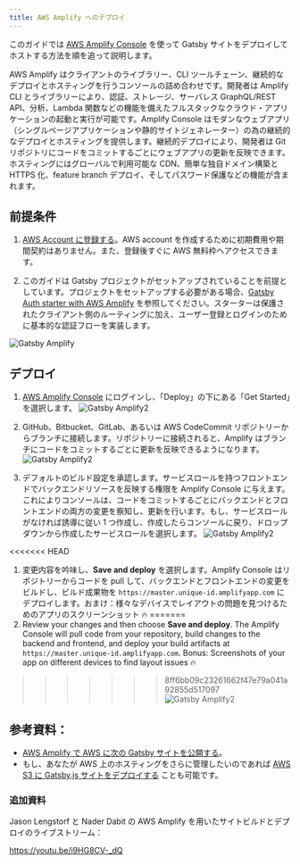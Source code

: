 ```yaml
---
title: AWS Amplify へのデプロイ
---
```


このガイドでは [AWS Amplify Console](https://aws.amazon.com/jp/amplify/console/) を使って Gatsby サイトをデプロイしてホストする方法を順を追って説明します。

AWS Amplify はクライアントのライブラリー、CLI ツールチェーン、継続的なデプロイとホスティングを行うコンソールの詰め合わせです。開発者は Amplify CLI とライブラリーにより、認証、ストレージ、サーバレス GraphQL/REST API、分析、Lambda 関数などの機能を備えたフルスタックなクラウド・アプリケーションの起動と実行が可能です。Amplify Console はモダンなウェブアプリ（シングルページアプリケーションや静的サイトジェネレーター）の為の継続的なデプロイとホスティングを提供します。継続的デプロイにより、開発者は Git リポジトリにコードをコミットするごとにウェブアプリの更新を反映できます。ホスティングにはグローバルで利用可能な CDN、簡単な独自ドメイン構築と HTTPS 化、feature branch デプロイ、そしてパスワード保護などの機能が含まれます。

## 前提条件

1. [AWS Account に登録する](https://portal.aws.amazon.com/billing/signup?redirect_url=https%3A%2F%2Faws.amazon.com%2Fregistration-confirmation)。AWS account を作成するために初期費用や期間契約はありません。また、登録後すぐに AWS 無料枠へアクセスできます。

1. このガイドは Gatsby プロジェクトがセットアップされていることを前提としています。プロジェクトをセットアップする必要がある場合、[Gatsby Auth starter with AWS Amplify](https://github.com/dabit3/gatsby-auth-starter-aws-amplify) を参照してください。スターターは保護されたクライアント側のルーティングに加え、ユーザー登録とログインのために基本的な認証フローを実装します。

![Gatsby Amplify](./images/amplify-gatsby-auth.gif)

## デプロイ

1. [AWS Amplify Console](https://console.aws.amazon.com/amplify/home) にログインし、「Deploy」の下にある「Get Started」を選択します。
   ![Gatsby Amplify2](./images/amplify-gettingstarted.png)

1. GitHub、Bitbucket、GitLab、あるいは AWS CodeCommit リポジトリーからブランチに接続します。リポジトリーに接続されると、Amplify はブランチにコードをコミットするごとに更新を反映できるようになります。
   ![Gatsby Amplify2](./images/amplify-connect-repo.gif)

1. デフォルトのビルド設定を承認します。サービスロールを持つフロントエンドでバックエンドリソースを反映する権限を Amplify Console に与えます。これによりコンソールは、コードをコミットするごとにバックエンドとフロントエンドの両方の変更を察知し、更新を行います。もし、サービスロールがなければ誘導に従い 1 つ作成し、作成したらコンソールに戻り、ドロップダウンから作成したサービスロールを選択します。
   ![Gatsby Amplify2](./images/amplify-build-settings.gif)

<<<<<<< HEAD
1. 変更内容を吟味し、**Save and deploy** を選択します。Amplify Console はリポジトリーからコードを pull して、バックエンドとフロントエンドの変更をビルドし、ビルド成果物を `https://master.unique-id.amplifyapp.com` にデプロイします。おまけ：様々なデバイスでレイアウトの問題を見つけるためのアプリのスクリーンショット 🔥
=======
1. Review your changes and then choose **Save and deploy**. The Amplify Console will pull code from your repository, build changes to the backend and frontend, and deploy your build artifacts at `https://master.unique-id.amplifyapp.com`. Bonus: Screenshots of your app on different devices to find layout issues 🔥
>>>>>>> 8ff6bb09c23261662f47e79a041a92855d517097
   ![Gatsby Amplify2](./images/amplify-gatsby-deploy.gif)

## 参考資料：

- [AWS Amplify で AWS に次の Gatsby サイトを公開する](/blog/2018-08-24-gatsby-aws-hosting/)。
- もし、あなたが AWS 上のホスティングをさらに管理したいのであれば [AWS S3 に Gatsby.js サイトをデプロイする](/docs/deploying-to-s3-cloudfront/) ことも可能です。

### 追加資料

Jason Lengstorf と Nader Dabit の AWS Amplify を用いたサイトビルドとデプロイのライブストリーム：

https://youtu.be/i9HG8CV-_dQ

